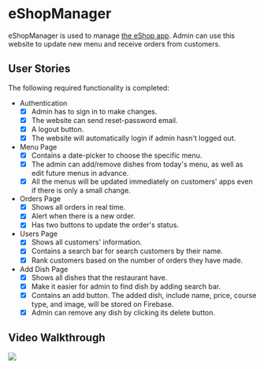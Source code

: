 # eShopManager

eShopManager is used to manage [the eShop app](https://github.com/truongdd03/eShop). Admin can use this website to update new menu and receive orders from customers.

## User Stories

The following required functionality is completed:

* Authentication
  - [x] Admin has to sign in to make changes.
  - [x] The website can send reset-password email.
  - [x] A logout button.
  - [x] The website will automatically login if admin hasn't logged out.

* Menu Page
  - [x] Contains a date-picker to choose the specific menu. 
  - [x] The admin can add/remove dishes from today's menu, as well as edit future menus in advance.
  - [x] All the menus will be updated immediately on customers' apps even if there is only a small change.

* Orders Page
  - [x] Shows all orders in real time.
  - [x] Alert when there is a new order.
  - [x] Has two buttons to update the order's status.

* Users Page
  - [x] Shows all customers' information.
  - [x] Contains a search bar for search customers by their name.
  - [x] Rank customers based on the number of orders they have made.

* Add Dish Page
  - [x] Shows all dishes that the restaurant have.
  - [x] Make it easier for admin to find dish by adding search bar.
  - [x] Contains an add button. The added dish, include name, price, course type, and image, will be stored on Firebase.
  - [x] Admin can remove any dish by clicking its delete button.

## Video Walkthrough
![](demo.gif)

